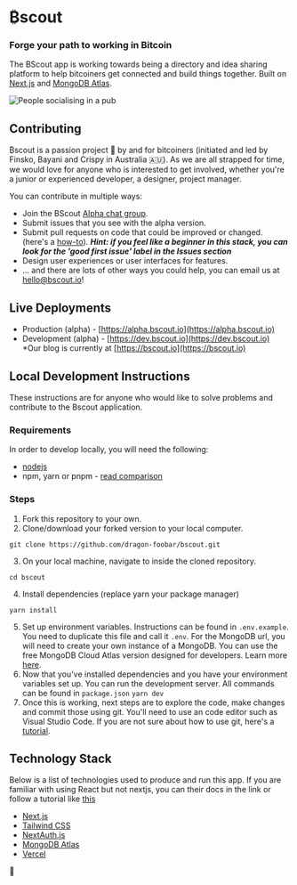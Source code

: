 # ₿scout
### Forge your path to working in Bitcoin

The BScout app is working towards being a directory and idea sharing platform to help bitcoiners get connected and build things together. Built on [Next.js](https://nextjs.org/) and [MongoDB Atlas](https://www.mongodb.com/atlas/database).

![People socialising in a pub](https://www.bscout.io/content/images/size/w960/2024/01/568791_Vibrant-painting-of-young-and-middle-aged-men-and-_xl-1024-v1-0.png)

## Contributing
₿scout is a passion project 🧡 by and for bitcoiners (initiated and led by Finsko, Bayani and Crispy in Australia 🇦🇺). As we are all strapped for time, we would love for anyone who is interested to get involved, whether you're a junior or experienced developer, a designer, project manager.

You can contribute in multiple ways:
- Join the BScout [Alpha chat group](https://t.me/BSCOUTio).
- Submit issues that you see with the alpha version.
- Submit pull requests on code that could be improved or changed. (here's a [how-to](https://www.youtube.com/watch?v=z8CYDyFqzp0)). ***Hint: if you feel like a beginner in this stack, you can look for the 'good first issue' label in the Issues section***
- Design user experiences or user interfaces for features.
- ... and there are lots of other ways you could help, you can email us at [hello@bscout.io](mailto:hello@bsout.io)!

## Live Deployments
- Production (alpha) - [https://alpha.bscout.io](https://alpha.bscout.io)
- Development (alpha) - [https://dev.bscout.io](https://dev.bscout.io)
*Our blog is currently at [https://bscout.io](https://bscout.io)

## Local Development Instructions
These instructions are for anyone who would like to solve problems and contribute to the Bscout application.

### Requirements
In order to develop locally, you will need the following:
- [nodejs](https://nodejs.org/en/download)
- npm, yarn or pnpm - [read comparison](https://blog.logrocket.com/javascript-package-managers-compared/)
### Steps
1. Fork this repository to your own.
2. Clone/download your forked version to your local computer.

```
git clone https://github.com/dragon-foobar/bscout.git
```

3. On your local machine, navigate to inside the cloned repository.

```
cd bscout
```
4. Install dependencies (replace yarn your package manager)
```
yarn install
```
5. Set up environment variables. Instructions can be found in ```.env.example```. You need to duplicate this file and call it ```.env```. For the MongoDB url, you will need to create your own instance of a MongoDB. You can use the free MongoDB Cloud Atlas version designed for developers. Learn more [here](https://www.mongodb.com/basics/create-database).
6. Now that you've installed dependencies and you have your environment variables set up. You can run the development server. All commands can be found in ```package.json```
``` yarn dev ```
7. Once this is working, next steps are to explore the code, make changes and commit those using git. You'll need to use an code editor such as Visual Studio Code. If you are not sure about how to use git, here's a [tutorial](https://www.youtube.com/watch?v=tRZGeaHPoaw).

## Technology Stack
Below is a list of technologies used to produce and run this app. If you are familiar with using React but not nextjs, you can their docs in the link or follow a tutorial like [this](https://www.youtube.com/watch?v=9P8mASSREYM&list=PLC3y8-rFHvwgC9mj0qv972IO5DmD-H0ZH)

- [Next.js](https://nextjs.org/)
- [Tailwind CSS](https://tailwindcss.com/)
- [NextAuth.js](https://next-auth.js.org/)
- [MongoDB Atlas](https://www.mongodb.com/atlas/database)
- [Vercel](https://vercel.com/)

🤟

